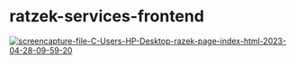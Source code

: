# ratzek-services-frontend
<a href="https://ibb.co/zFjqPhT"><img src="https://i.ibb.co/LrbV9zX/screencapture-file-C-Users-HP-Desktop-razek-page-index-html-2023-04-28-09-59-20.png" alt="screencapture-file-C-Users-HP-Desktop-razek-page-index-html-2023-04-28-09-59-20" border="0"></a>
